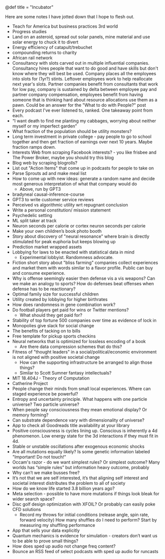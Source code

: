 @def title = "Incubator"

Here are some notes I have jotted down that I hope to flesh out. 

- Teach for America but business practices 3rd world
- Progress studies
- Land on an asteroid, spread out solar panels, mine material and use solar energy to chuck it to divert
- Energy efficiency of catapult/trebuchet
- compounding returns to charity
- African rail network
- Consultancy with slots carved out in multiple influential companies. Consultancy hires people that want to do good and have skills but don't know where they will best be used. Company places all the employees into slots for (1yr?) stints. Leftover employees work to help reallocate next year's slots. Partner companies benefit from consultants that work for low pay, company is sustained by delta between employee pay and partner company compensation, employees benefit from having someone that is thinking hard about resource allocations use them as a pawn. Could be an answer for the "What to do with People?" post
- Every podcast I've ever listened to, ranked. One takeaway point from each.
- “I want death to find me planting my cabbages, worrying about neither myself or my imperfect garden”
- What fraction of the population should be utility monsters?
- Long term investment in private college - pay people to go to school together and then get fraction of earnings over next 10 years. Maybe fraction ramps down.
- Interests Web from scraping Facebook interests? - you like frisbee and The Power Broker, maybe you should try this blog
- Blog web by scraping blogrolls?
- List out "Action Items" that come up in podcasts for people to take on
- Parse Sprouts ad and make meal list
- How to come up with new ideas: generate a random name and decide most generous interpretation of what that company would do
    - Above, run by GPT3
- bradyneal causal-inference-course
- GPT3 to write customer service reviews
- Perceived vs algorithmic utility wrt repugnant conclusion
- Write a personal constitution/ mission statement
- Psychedelic setting
- ML split taker at track
- Neuron seconds per calorie or cortex neuron seconds per calorie
- Make your own children’s book photo booth
- Story about discovery of "neural resonance" where brain is directly stimulated for peak euphoria but keeps blowing up
- Prediction market wrapped assets
- Lobbying for laws to be enacted with statistical data in mind
    - Experimental lobbyist. Randomness advocate.
- Fiction short story about "bliss farming" companies collect experiences and market them with words similar to a flavor profile. Public can buy and consume experience. 
- Why is offense seemingly easier then defense vis a vis weapons? Can we make an analogy to sports? How do defenses beat offenses when defense has to be reactionary?
- Optimal family size for successful children
- Utility created by lobbying for higher birthrates
- How does randomness in gene combination work?
- Do football players get paid for wins or Twitter mentions?
    - What should they get paid for?
- Stability of top fortune 500 companies over time as evidence of lock in
- Monopolies give slack for social change
- The benefits of tacking on to bills
- Free template for pickup sports checkins
- Neural networks that is optimized for lossless encoding of a book
    - Are there data compression schemes that do this?
- Fitness of "thought leaders" in a social/political/economic environment is not aligned with positive societal change
    - How can the supporting infrastructure be arranged to align those things?
    - Similar to Scott Sumner fantasy intellectuals?
- MIT 18.404J - Theory of Computation
- Catherine Project
- People change their minds from small local experiences. Where can staged experience be powerful?
- Entropy and uncertainty principle. What happens with one particle universe? Two particle universe?
- When people say consciousness they mean emotional display? Or memory forming?
- Can substrate dependence vary with dimensionality of universe?
- App to check all Goodreads title availability at your library
- Positive consciousness is cycles lining up. Conscious is inherently a 4d phenomenon. Low energy state for the 3d interactions if they must fit in 4d.
- Stable or unstable oscillations after exogenous economic shocks
- Are all mutations equally likely? Is some genetic information labeled "Important! Do not touch!"
- Occam's razor - do we want simplest rules? Or simplest outcome? Many worlds has “simple rules” but information heavy outcome, probably
- Why can’t we make busses free?
- It’s not that we are self interested, it’s that aligning self interest and societal interest distributes the problem to all of society
- How do we know life started 3.8 billion years ago?
- Meta selection - possible to have more mutations if things look bleak for wider search space?
- Disc golf design optimization with XFOIL? Or probably can easily poke CFD solutions
    - Record my throws for initial conditions (release angle, spin rate, forward velocity)
How many shuffles do I need to perform? Start by measuring my shuffling performance
- App that sells your data explicitly
- Quantum mechanics is evidence for simulation - creators don’t want us to be able to prove small things?
- How does sped up audio not change freq content?
- Bounce an RSS feed of select podcasts with sped up audio for runcasts